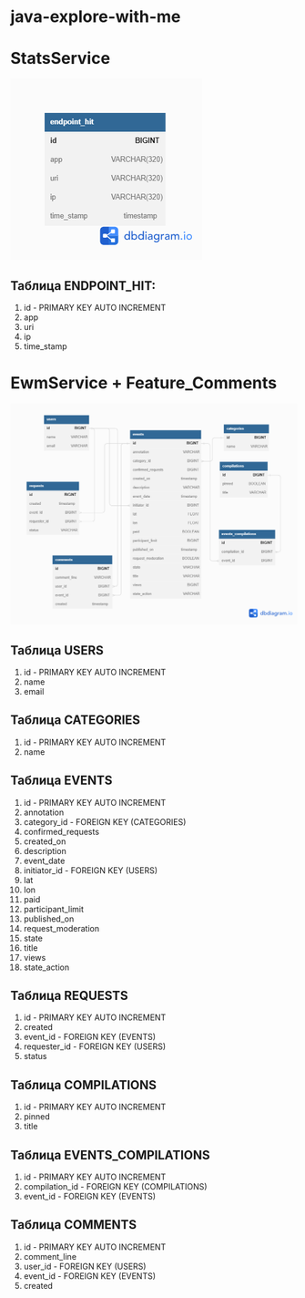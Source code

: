 # java-explore-with-me


# StatsService

![](pictures/statService.png)

## Таблица ENDPOINT_HIT:

1. id - PRIMARY KEY AUTO INCREMENT
2. app
3. uri
4. ip
5. time_stamp

# EwmService + Feature_Comments

![](pictures/ewmService&feature.png)

## Таблица USERS

1. id - PRIMARY KEY AUTO INCREMENT
2. name
3. email

## Таблица CATEGORIES

1. id - PRIMARY KEY AUTO INCREMENT
2. name

## Таблица EVENTS

1. id - PRIMARY KEY AUTO INCREMENT
2. annotation 
3. category_id - FOREIGN KEY (CATEGORIES)
4. confirmed_requests
5. created_on   
6. description  
7. event_date  
8. initiator_id - FOREIGN KEY (USERS)  
9. lat      
10. lon       
11. paid       
12. participant_limit 
13. published_on     
14. request_moderation 
15. state            
16. title          
17. views           
18. state_action

## Таблица REQUESTS

1. id - PRIMARY KEY AUTO INCREMENT
2. created  
3. event_id - FOREIGN KEY (EVENTS)  
4. requester_id - FOREIGN KEY (USERS)
5. status

## Таблица COMPILATIONS

1. id - PRIMARY KEY AUTO INCREMENT
2. pinned
3. title

## Таблица EVENTS_COMPILATIONS

1. id - PRIMARY KEY AUTO INCREMENT
2. compilation_id - FOREIGN KEY (COMPILATIONS)
3. event_id - FOREIGN KEY (EVENTS)  

## Таблица COMMENTS

1. id - PRIMARY KEY AUTO INCREMENT
2. comment_line
3. user_id - FOREIGN KEY (USERS)
4. event_id - FOREIGN KEY (EVENTS)
5. created